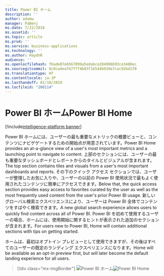 ```yaml
---
title: Power BI ホーム
description: ''
author: adamw
manager: PaBenj
ms.date: 7/22/2018
ms.assetid: ''
ms.topic: article
ms.prod: ''
ms.service: business-applications
ms.technology: ''
ms.author: HaydnR
audience: ''
ms.openlocfilehash: f6ade07e6567099a5edabce284906b93ce3480ec
ms.sourcegitcommit: 0c8ca4eaf47f7f4b83f1b544b910e7cac92bd1f0
ms.translationtype: HT
ms.contentlocale: ja-JP
ms.lasthandoff: 01/10/2019
ms.locfileid: "200114"
---
```

# <a name="power-bi-home"></a><span data-ttu-id="666fd-102">Power BI ホーム</span><span class="sxs-lookup"><span data-stu-id="666fd-102">Power BI Home</span></span>

[!include[intelligence-platform banner](../../includes/intelligence-platform.md)]



<span data-ttu-id="666fd-103">Power BI ホームには、ユーザーの最も重要なメトリックの概要ビューと、コンテンツにナビゲゲートするための開始点が用意されています。</span><span class="sxs-lookup"><span data-stu-id="666fd-103">Power BI Home provides an at-a-glance view of a user's most important metrics and a launching point to navigate to content.</span></span> <span data-ttu-id="666fd-104">上部のセクションには、ユーザーの最も重要なダッシュボードとレポートからのタイルとビジュアルが含まれます。</span><span class="sxs-lookup"><span data-stu-id="666fd-104">The top section contains tiles and visuals from a user's most important dashboards and reports.</span></span> <span data-ttu-id="666fd-105">その下のクイック アクセス セクションでは、ユーザーが整理したお気に入りや、ユーザーの以前の Power BI 使用状況で最もよく使用されたコンテンツに簡単にアクセスできます。</span><span class="sxs-lookup"><span data-stu-id="666fd-105">Below that, the quick access section provides easy access to favorites curated by the user as well as the most frequently used content from the user's prior Power BI usage.</span></span> <span data-ttu-id="666fd-106">新しいグローバル検索エクスペリエンスにより、ユーザーは Power BI 全体でコンテンツをすばやく検索できます。</span><span class="sxs-lookup"><span data-stu-id="666fd-106">A new global search experience allows users to quickly find content across all of Power BI.</span></span> <span data-ttu-id="666fd-107">Power BI を初めて使用するユーザーの場合、ホームには、使用開始に関するヒントが表示された追加のセクションが含まれます。</span><span class="sxs-lookup"><span data-stu-id="666fd-107">For users new to Power BI, Home will contain additional sections with tips on getting started.</span></span>

<span data-ttu-id="666fd-108">ホームは、最初はオプトイン プレビューとして使用できますが、その後はすべてのユーザーの既定のランディング エクスペリエンスになります。</span><span class="sxs-lookup"><span data-stu-id="666fd-108">Home will be available as an opt-in preview first, but will later become the default landing experience for all users.</span></span>

> [!div class="mx-imgBorder"]
> <span data-ttu-id="666fd-109">![](media/power-bi-home.png "Power BI ホーム")</span><span class="sxs-lookup"><span data-stu-id="666fd-109">![](media/power-bi-home.png "Power BI Home")</span></span>
